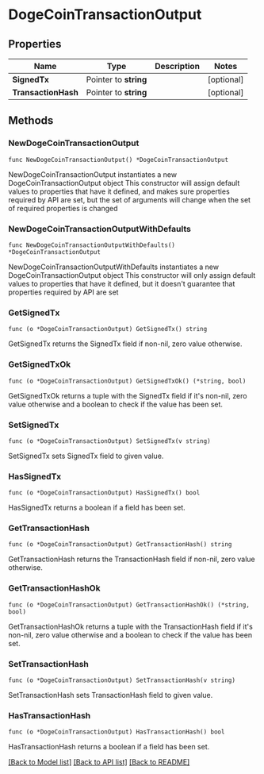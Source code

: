# DogeCoinTransactionOutput

## Properties

Name | Type | Description | Notes
------------ | ------------- | ------------- | -------------
**SignedTx** | Pointer to **string** |  | [optional] 
**TransactionHash** | Pointer to **string** |  | [optional] 

## Methods

### NewDogeCoinTransactionOutput

`func NewDogeCoinTransactionOutput() *DogeCoinTransactionOutput`

NewDogeCoinTransactionOutput instantiates a new DogeCoinTransactionOutput object
This constructor will assign default values to properties that have it defined,
and makes sure properties required by API are set, but the set of arguments
will change when the set of required properties is changed

### NewDogeCoinTransactionOutputWithDefaults

`func NewDogeCoinTransactionOutputWithDefaults() *DogeCoinTransactionOutput`

NewDogeCoinTransactionOutputWithDefaults instantiates a new DogeCoinTransactionOutput object
This constructor will only assign default values to properties that have it defined,
but it doesn't guarantee that properties required by API are set

### GetSignedTx

`func (o *DogeCoinTransactionOutput) GetSignedTx() string`

GetSignedTx returns the SignedTx field if non-nil, zero value otherwise.

### GetSignedTxOk

`func (o *DogeCoinTransactionOutput) GetSignedTxOk() (*string, bool)`

GetSignedTxOk returns a tuple with the SignedTx field if it's non-nil, zero value otherwise
and a boolean to check if the value has been set.

### SetSignedTx

`func (o *DogeCoinTransactionOutput) SetSignedTx(v string)`

SetSignedTx sets SignedTx field to given value.

### HasSignedTx

`func (o *DogeCoinTransactionOutput) HasSignedTx() bool`

HasSignedTx returns a boolean if a field has been set.

### GetTransactionHash

`func (o *DogeCoinTransactionOutput) GetTransactionHash() string`

GetTransactionHash returns the TransactionHash field if non-nil, zero value otherwise.

### GetTransactionHashOk

`func (o *DogeCoinTransactionOutput) GetTransactionHashOk() (*string, bool)`

GetTransactionHashOk returns a tuple with the TransactionHash field if it's non-nil, zero value otherwise
and a boolean to check if the value has been set.

### SetTransactionHash

`func (o *DogeCoinTransactionOutput) SetTransactionHash(v string)`

SetTransactionHash sets TransactionHash field to given value.

### HasTransactionHash

`func (o *DogeCoinTransactionOutput) HasTransactionHash() bool`

HasTransactionHash returns a boolean if a field has been set.


[[Back to Model list]](../README.md#documentation-for-models) [[Back to API list]](../README.md#documentation-for-api-endpoints) [[Back to README]](../README.md)



